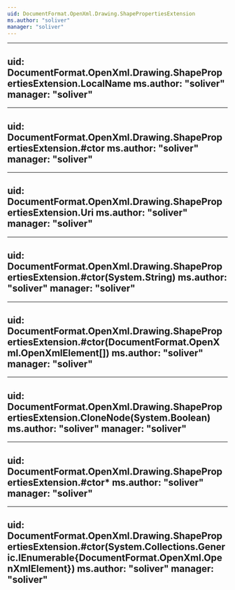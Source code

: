```yaml
---
uid: DocumentFormat.OpenXml.Drawing.ShapePropertiesExtension
ms.author: "soliver"
manager: "soliver"
---
```


---
uid: DocumentFormat.OpenXml.Drawing.ShapePropertiesExtension.LocalName
ms.author: "soliver"
manager: "soliver"
---

---
uid: DocumentFormat.OpenXml.Drawing.ShapePropertiesExtension.#ctor
ms.author: "soliver"
manager: "soliver"
---

---
uid: DocumentFormat.OpenXml.Drawing.ShapePropertiesExtension.Uri
ms.author: "soliver"
manager: "soliver"
---

---
uid: DocumentFormat.OpenXml.Drawing.ShapePropertiesExtension.#ctor(System.String)
ms.author: "soliver"
manager: "soliver"
---

---
uid: DocumentFormat.OpenXml.Drawing.ShapePropertiesExtension.#ctor(DocumentFormat.OpenXml.OpenXmlElement[])
ms.author: "soliver"
manager: "soliver"
---

---
uid: DocumentFormat.OpenXml.Drawing.ShapePropertiesExtension.CloneNode(System.Boolean)
ms.author: "soliver"
manager: "soliver"
---

---
uid: DocumentFormat.OpenXml.Drawing.ShapePropertiesExtension.#ctor*
ms.author: "soliver"
manager: "soliver"
---

---
uid: DocumentFormat.OpenXml.Drawing.ShapePropertiesExtension.#ctor(System.Collections.Generic.IEnumerable{DocumentFormat.OpenXml.OpenXmlElement})
ms.author: "soliver"
manager: "soliver"
---
